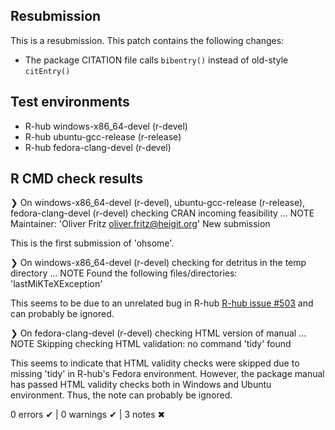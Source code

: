 ## Resubmission

This is a resubmission. This patch contains the following changes:

- The package CITATION file calls `bibentry()` instead of old-style `citEntry()`


## Test environments
- R-hub windows-x86_64-devel (r-devel)
- R-hub ubuntu-gcc-release (r-release)
- R-hub fedora-clang-devel (r-devel)

## R CMD check results
❯ On windows-x86_64-devel (r-devel), 
  ubuntu-gcc-release (r-release), 
  fedora-clang-devel (r-devel)
  checking CRAN incoming feasibility ... NOTE
  Maintainer: 'Oliver Fritz <oliver.fritz@heigit.org>'
  New submission
  
This is the first submission of 'ohsome'.

❯ On windows-x86_64-devel (r-devel)
  checking for detritus in the temp directory ... NOTE
  Found the following files/directories:
    'lastMiKTeXException'

This seems to be due to an unrelated bug in R-hub 
[R-hub issue #503](https://github.com/r-hub/rhub/issues/503)
and can probably be ignored.

❯ On fedora-clang-devel (r-devel)
  checking HTML version of manual ... NOTE
  Skipping checking HTML validation: no command 'tidy' found
  
This seems to indicate that HTML validity checks were skipped due to missing 
'tidy' in R-hub's Fedora environment. However, the package manual has passed 
HTML validity checks both in Windows and Ubuntu environment. Thus, the note can
probably be ignored.

0 errors ✔ | 0 warnings ✔ | 3 notes ✖
